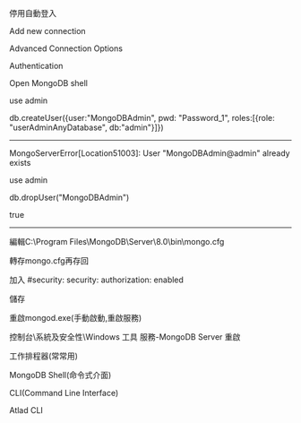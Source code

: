 停用自動登入

Add new connection

Advanced Connection Options

Authentication

Open MongoDB shell

use admin

db.createUser({user:"MongoDBAdmin", pwd: "Password_1", roles:[{role: "userAdminAnyDatabase", db:"admin"}]})

--------------------------------------------------------------------------------------------------------------------

MongoServerError[Location51003]: User "MongoDBAdmin@admin" already exists

use admin

db.dropUser("MongoDBAdmin")

true

---------------------------------------------------------------------------------------------------------------------

編輯C:\Program Files\MongoDB\Server\8.0\bin\mongo.cfg

轉存mongo.cfg再存回

加入 #security:
security:
  authorization: enabled

儲存

重啟mongod.exe(手動啟動,重啟服務)

控制台\系統及安全性\Windows 工具
服務-MongoDB Server 重啟

工作排程器(常常用)

MongoDB Shell(命令式介面)

CLI(Command Line Interface)

Atlad CLI

